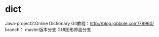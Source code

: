 # dict
Java-project2:Online Dictionary
Git教程：http://blog.jobbole.com/78960/
branch：
  master版本分支
  GUI图形界面分支
